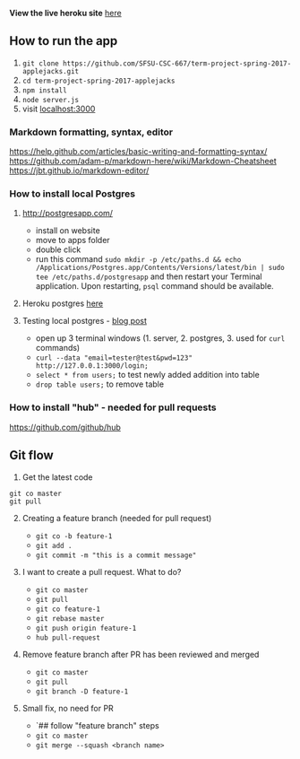 **View the live heroku site** [here](https://applejacks.herokuapp.com)
## How to run the app

1. `git clone https://github.com/SFSU-CSC-667/term-project-spring-2017-applejacks.git`
2. `cd term-project-spring-2017-applejacks`
3. `npm install`
4. `node server.js`
5. visit [localhost:3000](http://localhost:3000/)

### Markdown formatting, syntax, editor
https://help.github.com/articles/basic-writing-and-formatting-syntax/
https://github.com/adam-p/markdown-here/wiki/Markdown-Cheatsheet
https://jbt.github.io/markdown-editor/


### How to install local Postgres
1. http://postgresapp.com/
    - install on website
    - move to apps folder
    - double click
    - run this command `sudo mkdir -p /etc/paths.d && echo /Applications/Postgres.app/Contents/Versions/latest/bin | sudo tee /etc/paths.d/postgresapp` and then restart your Terminal application. Upon restarting, `psql` command should be available.

2. Heroku postgres [here](https://devcenter.heroku.com/articles/heroku-postgresql#connecting-in-node-js)

3. Testing local postgres - [blog post](http://mherman.org/blog/2015/02/12/postgresql-and-nodejs/#.WL0PvBLyuHo)
    - open up 3 terminal windows (1. server, 2. postgres, 3. used for `curl` commands)
    - `curl --data "email=tester@test&pwd=123" http://127.0.0.1:3000/login;`
    - `select * from users;` to test newly added addition into table
    - `drop table users;` to remove table

### How to install "hub" - needed for pull requests
https://github.com/github/hub

## Git flow
1. Get the latest code
```
git co master
git pull
```

2. Creating a feature branch (needed for pull request)
    - `git co -b feature-1`
    - `git add .`
    - `git commit -m "this is a commit message"`

3. I want to create a pull request. What to do?
    - `git co master`
    - `git pull`
    - `git co feature-1`
    - `git rebase master`
    - `git push origin feature-1`
    - `hub pull-request`

4. Remove feature branch after PR has been reviewed and merged
    - `git co master`
    - `git pull`
    - `git branch -D feature-1`

5. Small fix, no need for PR
    - `## follow \"feature branch\" steps
    - `git co master`
    - `git merge --squash <branch name>`